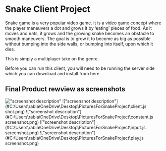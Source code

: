 # Snake Client Project

Snake game is a very popular video game. It is a video game concept where the player maneuvers a dot and grows it by ‘eating’ pieces of food. As it moves and eats, it grows and the growing snake becomes an obstacle to smooth maneuvers. The goal is to grow it to become as big as possible without bumping into the side walls, or bumping into itself, upon which it dies.

This is simply a multiplayer take on the genre.

Before you can run this client, you will need to be running the server side which you can download and install from here.

## Final Product rewview as screenshots

!["screenshot description"](#C:\Users\rabia\OneDrive\Desktop\PicturesForSnakeProject)
!["screenshot description"](#C:\Users\rabia\OneDrive\Desktop\PicturesForSnakeProject\client.js shot.png)
!["screenshot description"](#C:\Users\rabia\OneDrive\Desktop\PicturesForSnakeProject\constant.js screenshot.png)
!["screenshot description"](#C:\Users\rabia\OneDrive\Desktop\PicturesForSnakeProject\input.js screenshot.png)
!["screenshot description"](#C:\Users\rabia\OneDrive\Desktop\PicturesForSnakeProject\play.js screenshot.png)
<!-- <picture>
  <source media="(prefers-color-scheme: dark)" srcset="![snake gif](https://github.com/<RabiaAbdurRehman>/<RabiaAbdurRehman>/blob/output/github-contribution-grid-snake.gif)">
</picture> -->